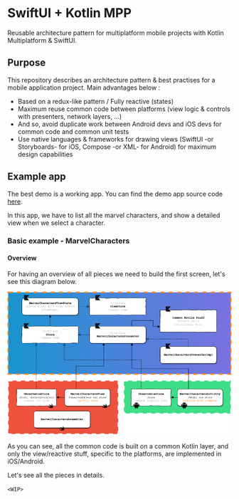 # SwiftUI + Kotlin MPP

Reusable architecture pattern for multiplatform mobile projects with Kotlin Multiplatform & SwiftUI.

## Purpose

This repository describes an architecture pattern & best practises for a mobile application project. Main advantages below :

* Based on a redux-like pattern / Fully reactive (states)
* Maximum reuse common code between platforms (view logic & controls with presenters, network layers, ...)
* And so, avoid duplicate work between Android devs and iOS devs for common code and common unit tests
* Use native languages & frameworks for drawing views (SwiftUI -or Storyboards- for iOS, Compose -or XML- for Android) for maximum design capabilities

## Example app

The best demo is a working app. You can find the demo app source code [here](https://github.com/jtouzy/SwiftUI-KotlinMPP-MVP/tree/master/Examples/DemoApp).

In this app, we have to list all the marvel characters, and show a detailed view when we select a character.

### Basic example - MarvelCharacters

#### Overview

For having an overview of all pieces we need to build the first screen, let's see this diagram below.

<p align="center">
  <img src="./Resources/ExampleOverview.png" alt="overview" width="750"/>
</p>

As you can see, all the common code is built on a common Kotlin layer, and only the view/reactive stuff, specific to the platforms, are implemented in iOS/Android.

Let's see all the pieces in details.

`<WIP>`
